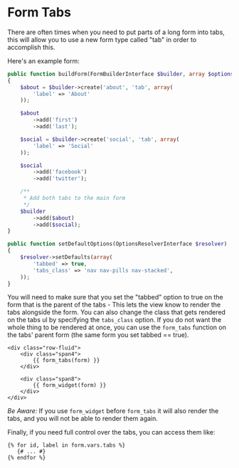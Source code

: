 Form Tabs
================

There are often times when you need to put parts of a long form into tabs, this
will allow you to use a new form type called "tab" in order to accomplish this.

Here's an example form:

```php
public function buildForm(FormBuilderInterface $builder, array $options)
{
    $about = $builder->create('about', 'tab', array(
        'label' => 'About'
    ));

    $about
        ->add('first')
        ->add('last');

    $social = $builder->create('social', 'tab', array(
        'label' => 'Social'
    ));

    $social
        ->add('facebook')
        ->add('twitter');

    /**
     * Add both tabs to the main form
     */
    $builder
        ->add($about)
        ->add($social);
}

public function setDefaultOptions(OptionsResolverInterface $resolver)
{
    $resolver->setDefaults(array(
        'tabbed' => true,
        'tabs_class' => 'nav nav-pills nav-stacked',
    ));
}
```

You will need to make sure that you set the "tabbed" option to true on the form
that is the parent of the tabs - This lets the view know to render the tabs
alongside the form. You can also change the class that gets rendered on the tabs
ul by specifying the `tabs_class` option. If you do not want the whole thing to
be rendered at once, you can use the `form_tabs` function on the tabs' parent
form (the same form you set tabbed == true).

```jinja
<div class="row-fluid">
    <div class="span4">
        {{ form_tabs(form) }}
    </div>

    <div class="span8">
        {{ form_widget(form) }}
    </div>
</div>
```

*Be Aware:* If you use `form_widget` before `form_tabs` it will also render the
tabs, and you will not be able to render them again.

Finally, if you need full control over the tabs, you can access them like:

```jinja
{% for id, label in form.vars.tabs %}
   {# ... #}
{% endfor %}
```